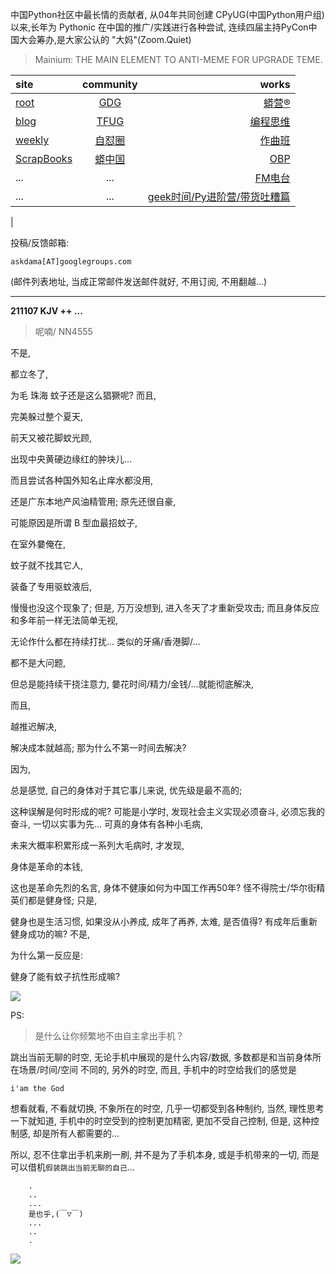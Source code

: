 中国Python社区中最长情的贡献者, 从04年共同创建 CPyUG(中国Python用户组)以来,长年为 Pythonic 在中国的推广/实践进行各种尝试, 连续四届主持PyCon中国大会筹办,是大家公认的 "大妈"(Zoom.Quiet)

> Mainium: THE MAIN ELEMENT TO ANTI-MEME FOR UPGRADE TEME.

| site | community | works |
| :-----| :----: | ----: |
| [root](http://zoomquiet.io/) | [GDG](https://blog.zhgdg.org/) | [蟒营®](https://doc.101.camp/) |
| [blog](https://blog.zoomquiet.io/pages/zoomquiet.html) | [TFUG](http://zh.tfug.world/) | [编程思维](https://py.101.camp/) |
| [weekly](http://weekly.pychina.org/) | [自怼圈](https://du.101.camp/) | [作曲班](https://mu.101.camp/) |
| [ScrapBooks](https://zoomquiet.io/collection.html) | [蟒中国](https://pychina.org/) | [OBP](https://zoomquiet.io/obp/index.html) |
| ... | ... | [FM电台](https://fm.101.camp/) |
| ... | ... | [geek时间/Py进阶营/带货吐糟篇](https://fm.101.camp/2020/geek2py-dama.html) 
 |


投稿/反馈邮箱:

    askdama[AT]googlegroups.com

(邮件列表地址, 
当成正常邮件发送邮件就好, 不用订阅, 不用翻越...)




---------------------------------------------------
**211107 KJV ++ ...**

> 呢喃/ NN4555




不是,

都立冬了,

为毛 珠海 蚊子还是这么猖獗呢?
而且,

完美躲过整个夏天,

前天又被花脚蚊光顾,

出现中央黄硬边缘红的肿块儿...

而且尝试各种国外知名止痒水都没用,

还是广东本地产风油精管用;
原先还很自豪,

可能原因是所谓 B 型血最招蚊子,

在室外嘦俺在,

蚊子就不找其它人,

装备了专用驱蚊液后,

慢慢也没这个现象了;
但是,
万万没想到,
进入冬天了才重新受攻击;
而且身体反应和多年前一样无法简单无视,

无论作什么都在持续打扰...
类似的牙痛/香港脚/...

都不是大问题,

但总是能持续干挠注意力,
嘦花时间/精力/金钱/...就能彻底解决,

而且,

越推迟解决,

解决成本就越高;
那为什么不第一时间去解决?

因为,

总是感觉,
自己的身体对于其它事儿来说,
优先级是最不高的;

这种误解是何时形成的呢?
可能是小学时,
发现社会主义实现必须奋斗,
必须忘我的奋斗,
一切以实事为先...
可真的身体有各种小毛病,

未来大概率积累形成一系列大毛病时,
才发现,

身体是革命的本钱,

这也是革命先烈的名言,
身体不健康如何为中国工作再50年?
怪不得院士/华尔街精英们都是健身怪;
只是,

健身也是生活习惯,
如果没从小养成,
成年了再养,
太难,
是否值得?
有成年后重新健身成功的嘛?
不是,

为什么第一反应是:

健身了能有蚊子抗性形成嘛?





![](https://ipic.zoomquiet.top/2021-11-06-zq42-today-card-2111.007.jpeg)


PS:
> 是什么让你频繁地不由自主拿出手机？

跳出当前无聊的时空,
无论手机中展现的是什么内容/数据,
多数都是和当前身体所在场景/时间/空间 不同的,
另外的时空,
而且, 手机中的时空给我们的感觉是

    i'am the God

想看就看, 不看就切换,
不象所在的时空, 几乎一切都受到各种制约,
当然,
理性思考一下就知道,
手机中的时空受到的控制更加精密, 更加不受自己控制,
但是, 这种控制感,
却是所有人都需要的...

所以, 
忍不住拿出手机来刷一刷,
并不是为了手机本身, 或是手机带来的一切,
而是可以借机`假装跳出当前无聊的自己`...



```
    .
    ..
    ...
    是也乎,(￣▽￣)
    ...
    ..
    .
```


![](http://ydlj.zoomquiet.top/ipic/2021-07-10-210701DU21-zip.jpg)

